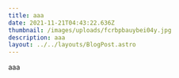 ```yaml
---
title: aaa
date: 2021-11-21T04:43:22.636Z
thumbnail: /images/uploads/fcrbpbauybei04y.jpg
description: aaa
layout: ../../layouts/BlogPost.astro
---
```

aaa